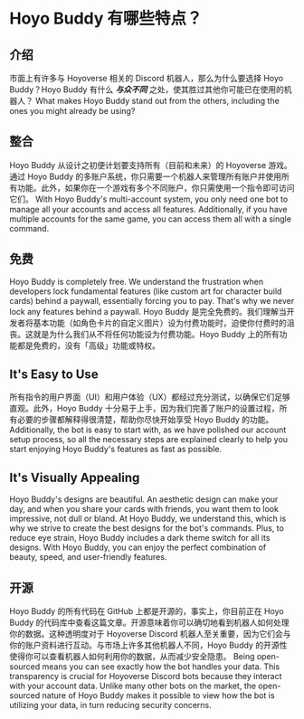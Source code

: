 # Hoyo Buddy 有哪些特点？

## 介绍

市面上有许多与 Hoyoverse 相关的 Discord 机器人，那么为什么要选择 Hoyo Buddy？Hoyo Buddy 有什么 _**与众不同**_ 之处，使其胜过其他你可能已在使用的机器人？ What makes Hoyo Buddy stand out from the others, including the ones you might already be using?

## 整合

Hoyo Buddy 从设计之初便计划要支持所有（目前和未来）的 Hoyoverse 游戏。通过 Hoyo Buddy 的多账户系统，你只需要一个机器人来管理所有账户并使用所有功能。此外，如果你在一个游戏有多个不同账户，你只需使用一个指令即可访问它们。 With Hoyo Buddy's multi-account system, you only need one bot to manage all your accounts and access all features. Additionally, if you have multiple accounts for the same game, you can access them all with a single command.

## 免费

Hoyo Buddy is completely free. We understand the frustration when developers lock fundamental features (like custom art for character build cards) behind a paywall, essentially forcing you to pay. That's why we never lock any features behind a paywall. Hoyo Buddy 是完全免费的。我们理解当开发者将基本功能（如角色卡片的自定义图片）设为付费功能时，迫使你付费时的沮丧。这就是为什么我们从不将任何功能设为付费功能。Hoyo Buddy 上的所有功能都是免费的，没有「高级」功能或特权。

## It's Easy to Use

所有指令的用户界面（UI）和用户体验（UX）都经过充分测试，以确保它们足够直观。此外，Hoyo Buddy 十分易于上手，因为我们完善了账户的设置过程，所有必要的步骤都解释得很清楚，帮助你尽快开始享受 Hoyo Buddy 的功能。 Additionally, the bot is easy to start with, as we have polished our account setup process, so all the necessary steps are explained clearly to help you start enjoying Hoyo Buddy's features as fast as possible.

## It's Visually Appealing

Hoyo Buddy's designs are beautiful. An aesthetic design can make your day, and when you share your cards with friends, you want them to look impressive, not dull or bland. At Hoyo Buddy, we understand this, which is why we strive to create the best designs for the bot's commands. Plus, to reduce eye strain, Hoyo Buddy includes a dark theme switch for all its designs. With Hoyo Buddy, you can enjoy the perfect combination of beauty, speed, and user-friendly features.

## 开源

Hoyo Buddy 的所有代码在 GitHub 上都是开源的，事实上，你目前正在 Hoyo Buddy 的代码库中查看这篇文章。开源意味着你可以确切地看到机器人如何处理你的数据。这种透明度对于 Hoyoverse Discord 机器人至关重要，因为它们会与你的账户资料进行互动。与市场上许多其他机器人不同，Hoyo Buddy 的开源性使得你可以查看机器人如何利用你的数据，从而减少安全隐患。 Being open-sourced means you can see exactly how the bot handles your data. This transparency is crucial for Hoyoverse Discord bots because they interact with your account data. Unlike many other bots on the market, the open-sourced nature of Hoyo Buddy makes it possible to view how the bot is utilizing your data, in turn reducing security concerns.
